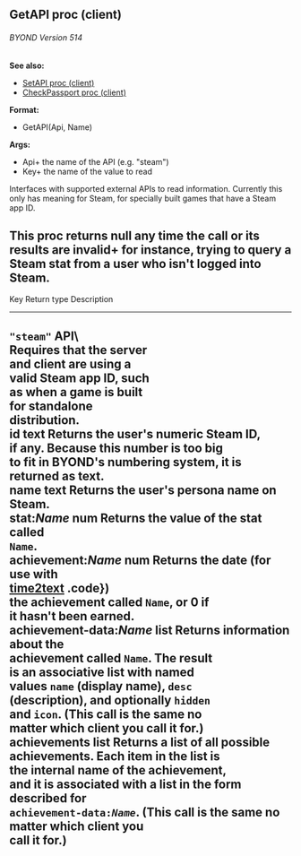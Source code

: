 ## GetAPI proc (client) 
###### BYOND Version 514
**See also:**
+   [SetAPI proc (client)](/ref/client/proc/SetAPI.md) 
+   [CheckPassport proc (client)](/ref/client/proc/CheckPassport.md) 
<!-- -->
**Format:**
+   GetAPI(Api, Name)
<!-- -->
**Args:**
+   Api+ the name of the API (e.g. \"steam\")
+   Key+ the name of the value to read


Interfaces with supported external APIs to read information.
Currently this only has meaning for Steam, for specially built games
that have a Steam app ID. 

This proc returns null any time the
call or its results are invalid+ for instance, trying to query a Steam
stat from a user who isn\'t logged into Steam.
  -----------------------------------------------------------------------------------------------------
  Key                       Return type       Description                             
  ------------------------- ----------------- --------------------------------------- -----------------
  `"steam"` API\                                                                      
  Requires that the server                                                            
  and client are using a                                                              
  valid Steam app ID, such                                                            
  as when a game is built                                                             
  for standalone                                                                      
  distribution.                                                                       
  id                        text              Returns the user\'s numeric Steam ID,   
                                              if any. Because this number is too big  
                                              to fit in BYOND\'s numbering system, it 
                                              is returned as text.                    
  name                      text              Returns the user\'s persona name on     
                                              Steam.                                  
  stat:*Name*               num               Returns the value of the stat called    
                                              `Name`.                                 
  achievement:*Name*        num               Returns the date (for use with          
                                              [time2text](/ref/proc/time2text.md) .code})   
                                              the achievement called `Name`, or 0 if  
                                              it hasn\'t been earned.                 
  achievement-data:*Name*   list              Returns information about the           
                                              achievement called `Name`. The result   
                                              is an associative list with named       
                                              values `name` (display name), `desc`    
                                              (description), and optionally `hidden`  
                                              and `icon`. (This call is the same no   
                                              matter which client you call it for.)   
  achievements              list              Returns a list of all possible          
                                              achievements. Each item in the list is  
                                              the internal name of the achievement,   
                                              and it is associated with a list in the 
                                              form described for                      
                                              `achievement-data:`*`Name`*. (This call 
                                              is the same no matter which client you  
                                              call it for.)                           
  -----------------------------------------------------------------------------------------------------